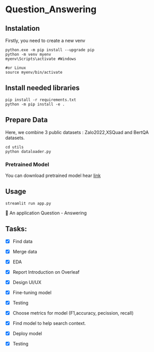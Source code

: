 # Question_Answering

## Instalation
Firstly, you need to create a new venv
```
python.exe -m pip install --upgrade pip
python -m venv myenv
myenv\Scripts\activate #Windows

#or Linux
source myenv/bin/activate
```

## Install needed libraries
```
pip install -r requirements.txt
python -m pip install -e .
```

## Prepare Data
Here, we combine 3 public datasets : Zalo2022,XSQuad and BertQA datasets.

```
cd utils
python dataloader.py
```


### Pretrained Model
You can download pretrained model hear [link](https://www.kaggle.com/code/tuanphong27/roberta-qa-fine-tuning/output)

## Usage
```
streamlit run app.py
```


<aside>
🎯 An application Question - Answering
</aside>

## Tasks:
- [x] Find data
- [x] Merge data
- [x] EDA
- [x] Report Introduction on Overleaf
- [X] Design UI/UX
- [X] Fine-tuning model
- [X] Testing
- [X] Choose metrics for model (F1,accuracy, pecission, recall)
- [X] Find model to help search context.      
- [X] Deploy model
- [X] Testing

